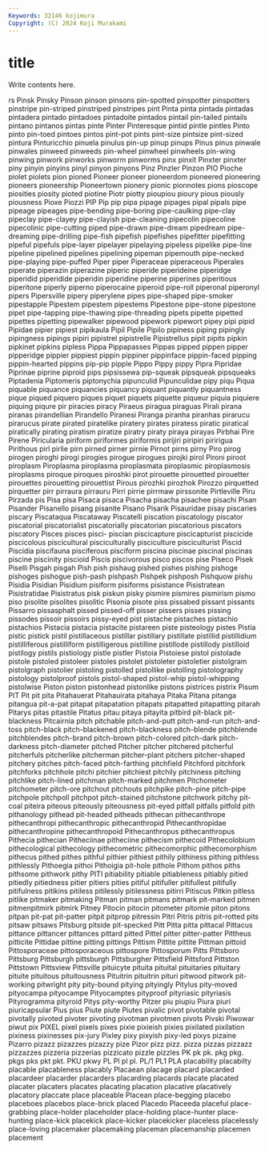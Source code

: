 ```yaml
---
Keywords: 32146 kojimura
Copyright: (C) 2024 Koji Murakami
---
```


# title

Write contents here.



rs Pinsk Pinsky Pinson pinson pinsons pin-spotted pinspotter pinspotters pinstripe
pin-striped pinstriped pinstripes pint Pinta pinta pintada pintadas pintadera pintado
pintadoes pintadoite pintados pintail pin-tailed pintails pintano pintanos pintas pinte
Pinter Pinteresque pintid pintle pintles Pinto pinto pin-toed pintoes pintos
pint-pot pints pint-size pintsize pint-sized pintura Pinturicchio pinuela pinulus pin-up
pinup pinups Pinus pinus pinwale pinwales pinweed pinweeds pin-wheel pinwheel
pinwheels pin-wing pinwing pinwork pinworks pinworm pinworms pinx pinxit Pinxter
pinxter piny pinyin pinyins pinyl pinyon pinyons Pinz Pinzler Pinzon
PIO Pioche piolet piolets pion pioned Pioneer pioneer pioneerdom pioneered
pioneering pioneers pioneership Pioneertown pionery pionic pionnotes pions pioscope piosities
piosity pioted piotine Piotr piotty pioupiou pioury pious piously piousness
Pioxe Piozzi PIP Pip pip pipa pipage pipages pipal pipals
pipe pipeage pipeages pipe-bending pipe-boring pipe-caulking pipe-clay pipeclay pipe-clayey pipe-clayish
pipe-cleaning pipecolin pipecoline pipecolinic pipe-cutting piped pipe-drawn pipe-dream pipedream pipe-dreaming
pipe-drilling pipe-fish pipefish pipefishes pipefitter pipefitting pipeful pipefuls pipe-layer pipelayer
pipelaying pipeless pipelike pipe-line pipeline pipelined pipelines pipelining pipeman pipemouth
pipe-necked pipe-playing pipe-puffed Piper piper Piperaceae piperaceous Piperales piperate piperazin
piperazine piperic piperide piperideine piperidge piperidid piperidide piperidin piperidine piperine
piperines piperitious piperitone piperly piperno piperocaine piperoid pipe-roll piperonal piperonyl
pipers Pipersville pipery piperylene pipes pipe-shaped pipe-smoker pipestapple Pipestem pipestem
pipestems Pipestone pipe-stone pipestone pipet pipe-tapping pipe-thawing pipe-threading pipets pipette
pipetted pipettes pipetting pipewalker pipewood pipework pipewort pipey pipi pipid
Pipidae pipier pipiest pipikaula Pipil Pipile Pipilo pipiness piping pipingly
pipingness pipings pipiri pipistrel pipistrelle Pipistrellus pipit pipits pipkin pipkinet
pipkins pipless Pippa Pippapasses Pippas pipped pippen pipper pipperidge pippier
pippiest pippin pippiner pippinface pippin-faced pipping pippin-hearted pippins pip-pip pipple
Pippo Pippy pippy Pipra Pipridae Piprinae piprine piproid pips pipsissewa
pip-squeak pipsqueak pipsqueaks Piptadenia Piptomeris piptonychia pipunculid Pipunculidae pipy piqu
Piqua piquable piquance piquancies piquancy piquant piquantly piquantness pique piqued
piquero piques piquet piquets piquette piqueur piquia piquiere piquing piqure
pir piracies piracy Piraeus piragua piraguas Pirali pirana piranas pirandellian
Pirandello Piranesi Piranga piranha piranhas pirarucu pirarucus pirate pirated piratelike
piratery pirates piratess piratic piratical piratically pirating piratism piratize piratry
piraty piraya pirayas Pirbhai Pire Pirene Piricularia piriform piriformes piriformis
pirijiri piripiri piririgua Pirithous pirl pirlie pirn pirned pirner pirnie
Pirnot pirns pirny Piro pirog pirogen piroghi pirogi pirogies pirogue
pirogues pirojki pirol Pironi piroot piroplasm Piroplasma piroplasma piroplasmata piroplasmic
piroplasmosis piroplasms piroque piroques piroshki pirot pirouette pirouetted pirouetter pirouettes
pirouetting pirouettist Pirous pirozhki pirozhok Pirozzo pirquetted pirquetter pirr pirraura
pirrauru Pirri pirrie pirrmaw pirssonite Pirtleville Piru Pirzada pis Pisa
pisa Pisaca pisaca Pisacha pisacha pisachee pisachi Pisan Pisander Pisanello
pisang pisanite Pisano Pisarik Pisauridae pisay piscaries piscary Piscataqua Piscataway
Piscatelli piscation piscatology piscator piscatorial piscatorialist piscatorially piscatorian piscatorious piscators
piscatory Pisces pisces pisci- piscian piscicapture piscicapturist piscicide piscicolous piscicultural
pisciculturally pisciculture pisciculturist Piscid Piscidia piscifauna pisciferous pisciform piscina piscinae
piscinal piscinas piscine piscinity piscioid Piscis piscivorous pisco piscos pise
Piseco Pisek Piselli Pisgah pisgah Pish pish pishaug pished pishes
pishing pishoge pishoges pishogue pish-pash pishpash Pishpek pishposh Pishquow pishu
Pisidia Pisidian Pisidium pisiform pisiforms pisistance Pisistratean Pisistratidae Pisistratus pisk
piskun pisky pismire pismires pismirism pismo piso pisolite pisolites pisolitic
Pisonia pisote piss pissabed pissant pissants Pissarro pissasphalt pissed pissed-off
pisser pissers pisses pissing pissodes pissoir pissoirs pissy-eyed pist pistache
pistaches pistachio pistachios Pistacia pistacia pistacite pistareen piste pisteology pistes
Pistia pistic pistick pistil pistillaceous pistillar pistillary pistillate pistillid pistillidium
pistilliferous pistilliform pistilligerous pistilline pistillode pistillody pistilloid pistilogy pistils pistiology
pistle pistler Pistoia Pistoiese pistol pistolade pistole pistoled pistoleer pistoles
pistolet pistoleter pistoletier pistolgram pistolgraph pistolier pistoling pistolled pistollike pistolling
pistolography pistology pistolproof pistols pistol-shaped pistol-whip pistol-whipping pistolwise Piston piston
pistonhead pistonlike pistons pistrices pistrix Pisum PIT Pit pit pita
Pitahauerat Pitahauirata pitahaya Pitaka Pitana pitanga pitangua pit-a-pat pitapat pitapatation
pitapats pitapatted pitapatting pitarah Pitarys pitas pitastile Pitatus pitau pitaya
pitayita pitbird pit-black pit-blackness Pitcairnia pitch pitchable pitch-and-putt pitch-and-run pitch-and-toss
pitch-black pitch-blackened pitch-blackness pitch-blende pitchblende pitchblendes pitch-brand pitch-brown pitch-colored pitch-dark
pitch-darkness pitch-diameter pitched Pitcher pitcher pitchered pitcherful pitcherfuls pitcherlike pitcherman
pitcher-plant pitchers pitcher-shaped pitchery pitches pitch-faced pitch-farthing pitchfield Pitchford pitchfork
pitchforks pitchhole pitchi pitchier pitchiest pitchily pitchiness pitching pitchlike pitch-lined
pitchman pitch-marked pitchmen Pitchometer pitchometer pitch-ore pitchout pitchouts pitchpike pitch-pine
pitch-pipe pitchpole pitchpoll pitchpot pitch-stained pitchstone pitchwork pitchy pit-coal piteira
piteous piteously piteousness pit-eyed pitfall pitfalls pitfold pith pithanology pithead
pit-headed pitheads pithecan pithecanthrope pithecanthropi pithecanthropic pithecanthropid Pithecanthropidae pithecanthropine pithecanthropoid
Pithecanthropus pithecanthropus Pithecia pithecian Pitheciinae pitheciine pithecism pithecoid Pithecolobium pithecological
pithecology pithecometric pithecomorphic pithecomorphism pithecus pithed pithes pithful pithier pithiest
pithily pithiness pithing pithless pithlessly Pithoegia pithoi Pithoigia pit-hole pithole
Pithom pithos piths pithsome pithwork pithy PITI pitiability pitiable pitiableness
pitiably pitied pitiedly pitiedness pitier pitiers pities pitiful pitifuller pitifullest
pitifully pitifulness pitikins pitiless pitilessly pitilessness pitirri Pitiscus Pitkin pitless
pitlike pitmaker pitmaking Pitman pitman pitmans pitmark pit-marked pitmen pitmenpitmirk
pitmirk Pitney Pitocin pitocin pitometer pitomie piton pitons pitpan pit-pat
pit-patter pitpit pitprop pitressin Pitri Pitris pitris pit-rotted pits pitsaw
pitsaws Pitsburg pitside pit-specked Pitt Pitta pitta pittacal Pittacus pittance
pittancer pittances pittard pitted Pittel pitter pitter-patter Pittheus pitticite Pittidae
pittine pitting pittings Pittism Pittite pittite Pittman pittoid Pittosporaceae pittosporaceous
pittospore Pittosporum Pitts Pittsboro Pittsburg Pittsburgh pittsburgh Pittsburgher Pittsfield Pittsford
Pittston Pittstown Pittsview Pittsville pituicyte pituita pituital pituitaries pituitary pituite
pituitous pituitousness Pituitrin pituitrin pituri pitwood pitwork pit-working pitwright pity
pity-bound pitying pityingly Pitylus pity-moved pityocampa pityocampe Pityocamptes pityproof pityriasic
pityriasis Pityrogramma pityroid Pitys pity-worthy Pitzer piu piupiu Piura piuri
piuricapsular Pius pius Piute piute Piutes pivalic pivot pivotable pivotal
pivotally pivoted pivoter pivoting pivotman pivotmen pivots Pivski Piwowar piwut
pix PIXEL pixel pixels pixes pixie pixieish pixies pixilated pixilation
pixiness pixinesses pix-jury Pixley pixy pixyish pixy-led pixys pizaine Pizarro
pizazz pizazzes pizazzy pize Pizor pizz pizz. pizza pizzas pizzazz
pizzazzes pizzeria pizzerias pizzicato pizzle pizzles PK pk pk. pkg
pkg. pkgs pks pkt pkt. PKU pkwy PL Pl pl
pl. PL/1 PL1 PLA placability placabilty placable placableness placably Placaean
placage placard placarded placardeer placarder placarders placarding placards placate placated
placater placaters placates placating placation placative placatively placatory placcate place
placeable Placean place-begging placebo placeboes placebos place-brick placed Placedo Placeeda
placeful place-grabbing place-holder placeholder place-holding place-hunter place-hunting place-kick placekick place-kicker
placekicker placeless placelessly place-loving placemaker placemaking placeman placemanship placemen placement
